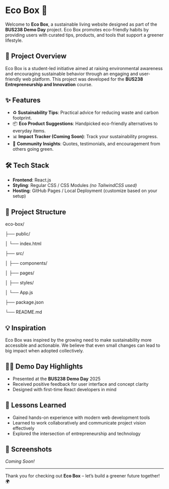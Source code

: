 # Eco Box 🌱
Welcome to **Eco Box**, a sustainable living website designed as part of the **BUS238 Demo Day** project. Eco Box promotes eco-friendly habits by providing users with curated tips, products, and tools that support a greener lifestyle.

## 🚀 Project Overview
Eco Box is a student-led initiative aimed at raising environmental awareness and encouraging sustainable behavior through an engaging and user-friendly web platform. This project was developed for the **BUS238 Entrepreneurship and Innovation** course.

## ✨ Features
- ♻️ **Sustainability Tips**: Practical advice for reducing waste and carbon footprint.
- 📦 **Eco Product Suggestions**: Handpicked eco-friendly alternatives to everyday items.
- 📊 **Impact Tracker (Coming Soon)**: Track your sustainability progress.
- 💬 **Community Insights**: Quotes, testimonials, and encouragement from others going green.

## 🛠️ Tech Stack
- **Frontend**: React.js
- **Styling**: Regular CSS / CSS Modules *(no TailwindCSS used)*
- **Hosting**: GitHub Pages / Local Deployment (customize based on your setup)

## 📁 Project Structure
eco-box/

├── public/

│   └── index.html

├── src/

│   ├── components/

│   ├── pages/

│   ├── styles/

│   └── App.js

├── package.json

└── README.md

## 💡 Inspiration
Eco Box was inspired by the growing need to make sustainability more accessible and actionable. We believe that even small changes can lead to big impact when adopted collectively.

## 👩‍💻 Demo Day Highlights
- Presented at the **BUS238 Demo Day** 2025
- Received positive feedback for user interface and concept clarity
- Designed with first-time React developers in mind

## 🧠 Lessons Learned
- Gained hands-on experience with modern web development tools
- Learned to work collaboratively and communicate project vision effectively
- Explored the intersection of entrepreneurship and technology

## 📸 Screenshots
*Coming Soon!*

---

Thank you for checking out **Eco Box** – let’s build a greener future together! 🌍